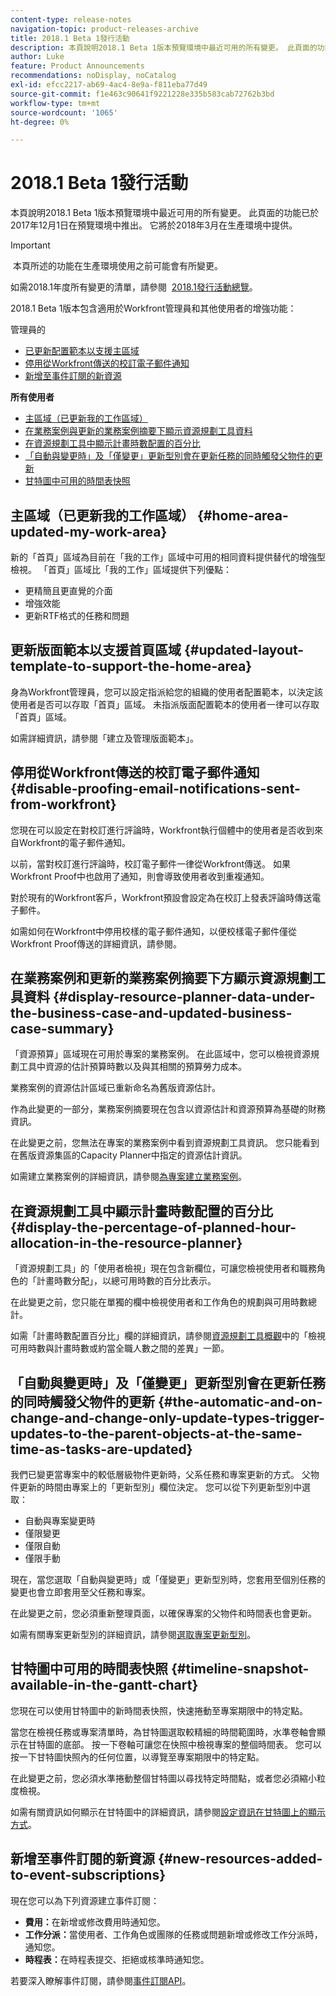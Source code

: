 ```yaml
---
content-type: release-notes
navigation-topic: product-releases-archive
title: 2018.1 Beta 1發行活動
description: 本頁說明2018.1 Beta 1版本預覽環境中最近可用的所有變更。 此頁面的功能已於2017年12月1日在預覽環境中推出。 它將於2018年3月在生產環境中提供。
author: Luke
feature: Product Announcements
recommendations: noDisplay, noCatalog
exl-id: efcc2217-ab69-4ac4-8e9a-f811eba77d49
source-git-commit: f1e463c90641f9221228e335b583cab72762b3bd
workflow-type: tm+mt
source-wordcount: '1065'
ht-degree: 0%

---
```


# 2018.1 Beta 1發行活動

本頁說明2018.1 Beta 1版本預覽環境中最近可用的所有變更。 此頁面的功能已於2017年12月1日在預覽環境中推出。 它將於2018年3月在生產環境中提供。

>[!IMPORTANT]
>
> 本頁所述的功能在生產環境使用之前可能會有所變更。

如需2018.1年度所有變更的清單，請參閱  [2018.1發行活動總覽](../../../../product-announcements/product-releases/quarterly-release-archive/2018.1-release-activity/2018-1-release-activity-overview.md)。

2018.1 Beta 1版本包含適用於Workfront管理員和其他使用者的增強功能：

管理員的&#x200B;**&#x200B;**

* [已更新配置範本以支援主區域](#updated-layout-template-to-support-the-home-area)
* [停用從Workfront傳送的校訂電子郵件通知](#disable-proofing-email-notifications-sent-from-workfront)
* [新增至事件訂閱的新資源](#new-resources-added-to-event-subscriptions)

**所有使用者**

* [主區域（已更新我的工作區域）](#home-area-updated-my-work-area)
* [在業務案例與更新的業務案例摘要下顯示資源規劃工具資料](#display-resource-planner-data-under-the-business-case-and-updated-business-case-summary)
* [在資源規劃工具中顯示計畫時數配置的百分比](#display-the-percentage-of-planned-hour-allocation-in-the-resource-planner)
* [「自動與變更時」及「僅變更」更新型別會在更新任務的同時觸發父物件的更新](#the-automatic-and-on-change-and-change-only-update-types-trigger-updates-to-the-parent-objects-at-the-same-time-as-tasks-are-updated)
* [甘特圖中可用的時間表快照](#timeline-snapshot-available-in-the-gantt-chart)

## 主區域（已更新我的工作區域） {#home-area-updated-my-work-area}

新的「首頁」區域為目前在「我的工作」區域中可用的相同資料提供替代的增強型檢視。 「首頁」區域比「我的工作」區域提供下列優點：

* 更精簡且更直覺的介面
* 增強效能
* 更新RTF格式的任務和問題

## 更新版面範本以支援首頁區域 {#updated-layout-template-to-support-the-home-area}

身為Workfront管理員，您可以設定指派給您的組織的使用者配置範本，以決定該使用者是否可以存取「首頁」區域。 未指派版面配置範本的使用者一律可以存取「首頁」區域。

如需詳細資訊，請參閱「建立及管理版面範本」。

## 停用從Workfront傳送的校訂電子郵件通知 {#disable-proofing-email-notifications-sent-from-workfront}

您現在可以設定在對校訂進行評論時，Workfront執行個體中的使用者是否收到來自Workfront的電子郵件通知。

以前，當對校訂進行評論時，校訂電子郵件一律從Workfront傳送。 如果Workfront Proof中也啟用了通知，則會導致使用者收到重複通知。 

對於現有的Workfront客戶，Workfront預設會設定為在校訂上發表評論時傳送電子郵件。

如需如何在Workfront中停用校樣的電子郵件通知，以便校樣電子郵件僅從Workfront Proof傳送的詳細資訊，請參閱。  

## 在業務案例和更新的業務案例摘要下方顯示資源規劃工具資料 {#display-resource-planner-data-under-the-business-case-and-updated-business-case-summary}

「資源預算」區域現在可用於專案的業務案例。 在此區域中，您可以檢視資源規劃工具中資源的估計預算時數以及與其相關的預算勞力成本。

業務案例的資源估計區域已重新命名為舊版資源估計。

作為此變更的一部分，業務案例摘要現在包含以資源估計和資源預算為基礎的財務資訊。

在此變更之前，您無法在專案的業務案例中看到資源規劃工具資訊。 您只能看到在舊版資源集區的Capacity Planner中指定的資源估計資訊。

如需建立業務案例的詳細資訊，請參閱[為專案建立業務案例](../../../../manage-work/projects/define-a-business-case/create-business-case.md)。

## 在資源規劃工具中顯示計畫時數配置的百分比 {#display-the-percentage-of-planned-hour-allocation-in-the-resource-planner}

「資源規劃工具」的「使用者檢視」現在包含新欄位，可讓您檢視使用者和職務角色的「計畫時數分配」，以總可用時數的百分比表示。

在此變更之前，您只能在單獨的欄中檢視使用者和工作角色的規劃與可用時數總計。

如需「計畫時數配置百分比」欄的詳細資訊，請參閱[資源規劃工具概觀](../../../../resource-mgmt/resource-planning/get-started-resource-planner.md)中的「檢視可用時數與計畫時數或約當全職人數之間的差異」一節。

## 「自動與變更時」及「僅變更」更新型別會在更新任務的同時觸發父物件的更新 {#the-automatic-and-on-change-and-change-only-update-types-trigger-updates-to-the-parent-objects-at-the-same-time-as-tasks-are-updated}

我們已變更當專案中的較低層級物件更新時，父系任務和專案更新的方式。 父物件更新的時間由專案上的「更新型別」欄位決定。 您可以從下列更新型別中選取：

* 自動與專案變更時
* 僅限變更
* 僅限自動
* 僅限手動

現在，當您選取「自動與變更時」或「僅變更」更新型別時，您套用至個別任務的變更也會立即套用至父任務和專案。

在此變更之前，您必須重新整理頁面，以確保專案的父物件和時間表也會更新。

如需有關專案更新型別的詳細資訊，請參閱[選取專案更新型別](../../../../manage-work/projects/manage-projects/select-project-update-type.md)。

## 甘特圖中可用的時間表快照 {#timeline-snapshot-available-in-the-gantt-chart}

您現在可以使用甘特圖中的新時間表快照，快速捲動至專案期限中的特定點。

當您在檢視任務或專案清單時，為甘特圖選取較精細的時間範圍時，水準卷軸會顯示在甘特圖的底部。 按一下卷軸可讓您在快照中檢視專案的整個時間表。 您可以按一下甘特圖快照內的任何位置，以導覽至專案期限中的特定點。

在此變更之前，您必須水準捲動整個甘特圖以尋找特定時間點，或者您必須縮小粒度檢視。

如需有關資訊如何顯示在甘特圖中的詳細資訊，請參閱[設定資訊在甘特圖上的顯示方式](../../../../manage-work/gantt-chart/use-the-gantt-chart/configure-info-on-gantt-chart.md)。

## 新增至事件訂閱的新資源 {#new-resources-added-to-event-subscriptions}

現在您可以為下列資源建立事件訂閱：

* **費用：**&#x200B;在新增或修改費用時通知您。
* **工作分派：**&#x200B;當使用者、工作角色或團隊的任務或問題新增或修改工作分派時，通知您。
* **時程表：**&#x200B;在時程表提交、拒絕或核準時通知您。

若要深入瞭解事件訂閱，請參閱[事件訂閱API](../../../../wf-api/general/event-subs-api.md)。
